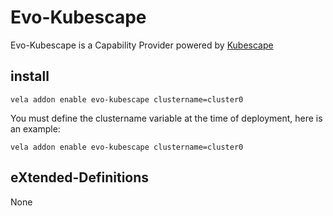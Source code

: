 # Evo-Kubescape

Evo-Kubescape is a Capability Provider powered by [Kubescape](https://kubescape.io/)

## install

```shell
vela addon enable evo-kubescape clustername=cluster0
```

You must define the clustername variable at the time of deployment, here is an example:

```shell
vela addon enable evo-kubescape clustername=cluster0
```

## eXtended-Definitions

None